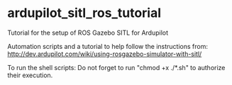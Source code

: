 # ardupilot_sitl_ros_tutorial
Tutorial for the setup of ROS Gazebo SITL for Ardupilot

Automation scripts and a tutorial to help follow the instructions from:
http://dev.ardupilot.com/wiki/using-rosgazebo-simulator-with-sitl/

To run the shell scripts:
Do not forget to run "chmod +x ./*.sh" to authorize their execution.
